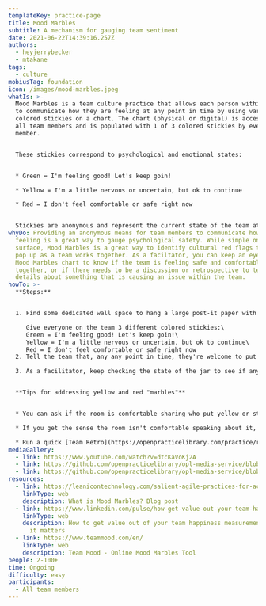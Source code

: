 ```yaml
---
templateKey: practice-page
title: Mood Marbles
subtitle: A mechanism for gauging team sentiment
date: 2021-06-22T14:39:16.257Z
authors:
  - heyjerrybecker
  - mtakane
tags:
  - culture
mobiusTag: foundation
icon: /images/mood-marbles.jpeg
whatIs: >-
  Mood Marbles is a team culture practice that allows each person within a group
  to communicate how they are feeling at any point in time by using various
  colored stickies on a chart. The chart (physical or digital) is accessible to
  all team members and is populated with 1 of 3 colored stickies by every team
  member.


  These stickies correspond to psychological and emotional states:


  * Green = I'm feeling good! Let's keep goin!

  * Yellow = I'm a little nervous or uncertain, but ok to continue

  * Red = I don't feel comfortable or safe right now


  Stickies are anonymous and represent the current state of the team at any given time.
whyDo: Providing an anonymous means for team members to communicate how they're
  feeling is a great way to gauge psychological safety. While simple on the
  surface, Mood Marbles is a great way to identify cultural red flags that might
  pop up as a team works together. As a faciltator, you can keep an eye on the
  Mood Marbles chart to know if the team is feeling safe and comfortable working
  together, or if there needs to be a discussion or retrospective to tease out
  details about something that is causing an issue within the team.
howTo: >-
  **Steps:**


  1. Find some dedicated wall space to hang a large post-it paper with an outline of a jar drawn largely on it. If implementing this remotely, create a space on your digital whiteboard tool of choice (Miro, Mural, Jamboard, etc) with a jar outline (see media gallery for example)

     Give everyone on the team 3 different colored stickies:\
     Green = I'm feeling good! Let's keep goin!\
     Yellow = I'm a little nervous or uncertain, but ok to continue\
     Red = I don't feel comfortable or safe right now
  2. Tell the team that, any any point in time, they're welcome to put the color stickie that reflects their current emotional and psychological state in the jar

  3. As a facilitator, keep checking the state of the jar to see if any colors are changing as you go. If you start to see some yellows, that's ok! Progress, but keep an eye on the chart. If you start to see a LOT of yellows, or ANY reds, find a way to address the issue...


  **Tips for addressing yellow and red "marbles"**


  * You can ask if the room is comfortable sharing who put yellow or stickies in the jar, and why, just have a conversation there on the spot!

  * If you get the sense the room isn't comfortable speaking about it, you might try a [blind confidence vote](https://openpracticelibrary.com/practice/confidence-voting/) to find out who you need to talk to privately. Run the Confidence Vote as written in the link, but have everyone put their heads down and close their eyes before voting - that way it stays anonymous. Once you know who may be feeling uncomfortable by how everyone votes, you can set up private conversations with team members to learn more about what's contributing to the issue.

  * Run a quick [Team Retro](https://openpracticelibrary.com/practice/retrospectives/) to tease out possible issues that may have contributed to yellow and red marbles
mediaGallery:
  - link: https://www.youtube.com/watch?v=dtcKaVoKj2A
  - link: https://github.com/openpracticelibrary/opl-media-service/blob/master/Mood%20Marbles%20Template.png?raw=true
  - link: https://github.com/openpracticelibrary/opl-media-service/blob/master/Mood%20Marbles.jpeg?raw=true
resources:
  - link: https://leanicontechnology.com/salient-agile-practices-for-accelerated-business-outcomes-part-2/
    linkType: web
    description: What is Mood Marbles? Blog post
  - link: https://www.linkedin.com/pulse/how-get-value-out-your-team-happiness-measurement-why-krivosudska/
    linkType: web
    description: How to get value out of your team happiness measurement...and why
      it matters
  - link: https://www.teammood.com/en/
    linkType: web
    description: Team Mood - Online Mood Marbles Tool
people: 2-100+
time: Ongoing
difficulty: easy
participants:
  - All team members
---
```

